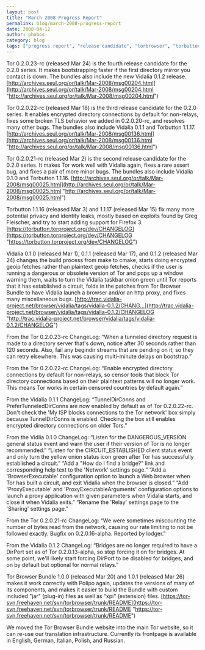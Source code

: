 ```yaml
---
layout: post
title: "March 2008 Progress Report"
permalink: blog/march-2008-progress-report
date: 2008-04-12
author: phobos
category: blog
tags: ["progress report", "release candidate", "torbrowser", "torbutton"]
---
```


Tor 0.2.0.23-rc (released Mar 24) is the fourth release candidate for the 0.2.0 series. It makes bootstrapping faster if the first directory mirror you contact is down. The bundles also include the new Vidalia 0.1.2 release.
 [http://archives.seul.org/or/talk/Mar-2008/msg00204.html](http://archives.seul.org/or/talk/Mar-2008/msg00204.html "http://archives.seul.org/or/talk/Mar-2008/msg00204.html")

Tor 0.2.0.22-rc (released Mar 18) is the third release candidate for the 0.2.0 series. It enables encrypted directory connections by default for non-relays, fixes some broken TLS behavior we added in 0.2.0.20-rc, and resolves many other bugs. The bundles also include Vidalia 0.1.1 and Torbutton 1.1.17.
 [http://archives.seul.org/or/talk/Mar-2008/msg00136.html](http://archives.seul.org/or/talk/Mar-2008/msg00136.html "http://archives.seul.org/or/talk/Mar-2008/msg00136.html")

Tor 0.2.0.21-rc (released Mar 2) is the second release candidate for the 0.2.0 series. It makes Tor work well with Vidalia again, fixes a rare assert bug, and fixes a pair of more minor bugs. The bundles also include Vidalia 0.1.0 and Torbutton 1.1.16.
 [http://archives.seul.org/or/talk/Mar-2008/msg00025.html](http://archives.seul.org/or/talk/Mar-2008/msg00025.html "http://archives.seul.org/or/talk/Mar-2008/msg00025.html")

Torbutton 1.1.16 (released Mar 3) and 1.1.17 (released Mar 15) fix many more potential privacy and identity leaks, mostly based on exploits found by Greg Fleischer, and try to start adding support for Firefox 3.
 [https://torbutton.torproject.org/dev/CHANGELOG](https://torbutton.torproject.org/dev/CHANGELOG "https://torbutton.torproject.org/dev/CHANGELOG")

Vidalia 0.1.0 (released Mar 1), 0.1.1 (released Mar 17), and 0.1.2 (released Mar 24) changes the build process from make to cmake, starts doing encrypted geoip fetches rather than plaintext geoip fetches, checks if the user is running a dangerous or obsolete version of Tor and pops up a window warning them, waits to turn the Vidalia taskbar onion green until Tor reports that it has established a circuit, folds in the patches from Tor Browser Bundle to have Vidalia launch a browser and/or an http proxy, and fixes many miscellaneous bugs.
 [http://trac.vidalia-project.net/browser/vidalia/tags/vidalia-0.1.2/CHANG...](http://trac.vidalia-project.net/browser/vidalia/tags/vidalia-0.1.2/CHANGELOG "http://trac.vidalia-project.net/browser/vidalia/tags/vidalia-0.1.2/CHANGELOG")

From the Tor 0.2.0.23-rc ChangeLog:
“When a tunneled directory request is made to a directory server that's down, notice after 30 seconds rather than 120 seconds. Also, fail any begindir streams that are pending on it, so they can retry elsewhere. This was causing multi-minute delays on bootstrap.”

From the Tor 0.2.0.22-rc ChangeLog:
“Enable encrypted directory connections by default for non-relays, so censor tools that block Tor directory connections based on their plaintext patterns will no longer work. This means Tor works in certain censored countries by default again.”

From the Vidalia 0.1.1 ChangeLog:
“TunnelDirConns and PreferTunneledDirConns are now enabled by default as of Tor 0.2.0.22-rc. Don't check the 'My ISP blocks connections to the Tor network' box simply because TunnelDirConns is enabled. Checking the box still enables encrypted directory connections on older Tors.”

From the Vidlia 0.1.0 ChangeLog:
“Listen for the DANGEROUS\_VERSION general status event and warn the user if their version of Tor is no longer recommended.”
“Listen for the CIRCUIT\_ESTABLISHED client status event and only turn the yellow onion status icon green after Tor has successfully established a circuit.”
“Add a "How do I find a bridge?" link and corresponding help text to the 'Network' settings page.”
“Add a 'BrowserExecutable' configuration option to launch a Web browser when Tor has built a circuit, and exit Vidalia when the browser is closed.”
“Add 'ProxyExecutable' and 'ProxyExecutableArguments' configuration options to launch a proxy application with given parameters when Vidalia starts, and close it when Vidalia exits.”
“Rename the 'Relay' settings page to the 'Sharing' settings page.”

From the Tor 0.2.0.21-rc ChangeLog:
“We were sometimes miscounting the number of bytes read from the network, causing our rate limiting to not be followed exactly. Bugfix on 0.2.0.16-alpha. Reported by lodger.”

From the Vidalia 0.1.2 ChangeLog:
“Bridges are no longer required to have a DirPort set as of Tor 0.2.0.13-alpha, so stop forcing it on for bridges. At some point, we'll likely start forcing DirPort to be disabled for bridges, and on by default but optional for normal relays.”

Tor Browser Bundle 1.0.0 (released Mar 20) and 1.0.1 (released Mar 26) makes it work correctly with Polipo again, updates the versions of many of its components, and makes it easier to build the Bundle with custom included "jar" (plug-in) files as well as "xpi" (extension) files.
 [https://tor-svn.freehaven.net/svn/torbrowser/trunk/README](https://tor-svn.freehaven.net/svn/torbrowser/trunk/README "https://tor-svn.freehaven.net/svn/torbrowser/trunk/README")

We moved the Tor Browser Bundle website into the main Tor website, so it can re-use our translation infrastructure. Currently its frontpage is available in English, German, Italian, Polish, and Russian.

